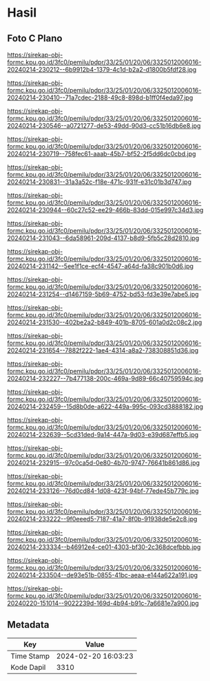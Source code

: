 # Hasil

## Foto C Plano

https://sirekap-obj-formc.kpu.go.id/3fc0/pemilu/pdpr/33/25/01/20/06/3325012006016-20240214-230212--6b9912b4-1379-4c1d-b2a2-d1800b5fdf28.jpg

https://sirekap-obj-formc.kpu.go.id/3fc0/pemilu/pdpr/33/25/01/20/06/3325012006016-20240214-230410--71a7cdec-2188-49c8-898d-b1ff0f4eda97.jpg

https://sirekap-obj-formc.kpu.go.id/3fc0/pemilu/pdpr/33/25/01/20/06/3325012006016-20240214-230546--a0721277-de53-49dd-90d3-cc51b16db6e8.jpg

https://sirekap-obj-formc.kpu.go.id/3fc0/pemilu/pdpr/33/25/01/20/06/3325012006016-20240214-230719--758fec61-aaab-45b7-bf52-2f5dd6dc0cbd.jpg

https://sirekap-obj-formc.kpu.go.id/3fc0/pemilu/pdpr/33/25/01/20/06/3325012006016-20240214-230831--31a3a52c-f18e-471c-931f-e31c01b3d747.jpg

https://sirekap-obj-formc.kpu.go.id/3fc0/pemilu/pdpr/33/25/01/20/06/3325012006016-20240214-230944--60c27c52-ee29-466b-83dd-015e997c34d3.jpg

https://sirekap-obj-formc.kpu.go.id/3fc0/pemilu/pdpr/33/25/01/20/06/3325012006016-20240214-231043--6da58961-209d-4137-b8d9-5fb5c28d2810.jpg

https://sirekap-obj-formc.kpu.go.id/3fc0/pemilu/pdpr/33/25/01/20/06/3325012006016-20240214-231142--5ee1f1ce-ecf4-4547-a64d-fa38c901b0d6.jpg

https://sirekap-obj-formc.kpu.go.id/3fc0/pemilu/pdpr/33/25/01/20/06/3325012006016-20240214-231254--d1467159-5b69-4752-bd53-fd3e39e7abe5.jpg

https://sirekap-obj-formc.kpu.go.id/3fc0/pemilu/pdpr/33/25/01/20/06/3325012006016-20240214-231530--402be2a2-b849-401b-8705-601a0d2c08c2.jpg

https://sirekap-obj-formc.kpu.go.id/3fc0/pemilu/pdpr/33/25/01/20/06/3325012006016-20240214-231654--7882f222-1ae4-4314-a8a2-738308851d36.jpg

https://sirekap-obj-formc.kpu.go.id/3fc0/pemilu/pdpr/33/25/01/20/06/3325012006016-20240214-232227--7b477138-200c-469a-9d89-66c40759594c.jpg

https://sirekap-obj-formc.kpu.go.id/3fc0/pemilu/pdpr/33/25/01/20/06/3325012006016-20240214-232459--15d8b0de-a622-449a-995c-093cd3888182.jpg

https://sirekap-obj-formc.kpu.go.id/3fc0/pemilu/pdpr/33/25/01/20/06/3325012006016-20240214-232639--5cd31ded-9a14-447a-9d03-e39d687effb5.jpg

https://sirekap-obj-formc.kpu.go.id/3fc0/pemilu/pdpr/33/25/01/20/06/3325012006016-20240214-232915--97c0ca5d-0e80-4b70-9747-76641b861d86.jpg

https://sirekap-obj-formc.kpu.go.id/3fc0/pemilu/pdpr/33/25/01/20/06/3325012006016-20240214-233126--76d0cd84-1d08-423f-94bf-77ede45b779c.jpg

https://sirekap-obj-formc.kpu.go.id/3fc0/pemilu/pdpr/33/25/01/20/06/3325012006016-20240214-233222--9f0eeed5-7187-41a7-8f0b-91938de5e2c8.jpg

https://sirekap-obj-formc.kpu.go.id/3fc0/pemilu/pdpr/33/25/01/20/06/3325012006016-20240214-233334--b46912e4-ce01-4303-bf30-2c368dcefbbb.jpg

https://sirekap-obj-formc.kpu.go.id/3fc0/pemilu/pdpr/33/25/01/20/06/3325012006016-20240214-233504--de93e51b-0855-41bc-aeaa-e144a622a191.jpg

https://sirekap-obj-formc.kpu.go.id/3fc0/pemilu/pdpr/33/25/01/20/06/3325012006016-20240220-151014--9022239d-169d-4b94-b91c-7a6681e7a900.jpg


## Metadata

| Key        | Value               |
| ---------- | ------------------- |
| Time Stamp | 2024-02-20 16:03:23 |
| Kode Dapil | 3310                |



